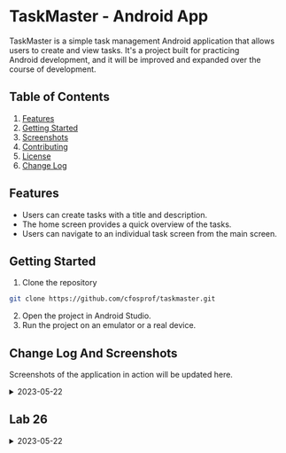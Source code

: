 # TaskMaster - Android App

TaskMaster is a simple task management Android application that allows  
users to create and view tasks. It's a project built for practicing  
Android development, and it will be improved and expanded over the  
course of development.

## Table of Contents

1. [Features](#features)
2. [Getting Started](#getting-started)
3. [Screenshots](#screenshots)
4. [Contributing](#contributing)
5. [License](#license)
6. [Change Log](#change-log)

## Features

- Users can create tasks with a title and description.
- The home screen provides a quick overview of the tasks.
- Users can navigate to an individual task screen from the main screen.

## Getting Started

1. Clone the repository

```zsh
git clone https://github.com/cfosprof/taskmaster.git  
```

2. Open the project in Android Studio.
3. Run the project on an emulator or a real device.

## Change Log And Screenshots

Screenshots of the application in action will be updated here.

<details markdown="block">
  <summary>2023-05-22</summary>  <img src="screenshots/home.png" alt="Home Screen" width="300">### Lab 26

- Set up the Android project and GitHub repository.

- Built the home screen with a placeholder "my tasks" image and buttons  
  for navigation.

- Implemented the "Add a Task" screen, allowing users to input task  
  details and display a confirmation message upon submission.

- Implemented the "All Tasks" screen with a placeholder image and a back  
  button.

- Added a screenshot of the home screen to the project documentation.

- Wrote unit tests for the custom helper methods.


![Lab26](screenshots/lab26.png)


</details>



## Lab 26

<details markdown="block">
  <summary>2023-05-22</summary>  <img src="screenshots/home.png" alt="Home Screen" width="300">

## Task list

1. Build the Homepage
   - [ ] Add a TextView to the top of the page and set its text to serve  
         as the heading of the homepage.
   - [ ] Add an ImageView below the heading and set a placeholder image  to mock the “my tasks” view.
   - [ ] Add two buttons at the bottom of the page. Label one button as  
         "Add Task" and the other as "All Tasks".


2. Create the Add a Task page
   - [ ] Create a new activity for the "Add a Task" functionality.
   - [ ] In the layout file of this new activity, add EditText views for  
         users to input task title and task body.
   - [ ] Add a Button view labeled as "Submit".
   - [ ] In the activity's Java file, add a click listener to the  
         "Submit" button that will display a Toast message or a TextView  
         saying "Submitted!" when the button is clicked.


3. Create the All Tasks page
   - [ ] Create a new activity for the "All Tasks" functionality.
   - [ ] In the layout file of this activity, add an ImageView and set a  
         placeholder image.
   - [ ] Add a Button view labeled as "Back". This button will navigate  
         back to the Homepage when clicked.


4. Documentation
   - [ ] Create a new directory in your project root directory named  
         `screenshots`.
   - [ ] Run  app on an emulator or real device, navigate to the  
         homepage, and take a screenshot.
   - [ ] Save this screenshot in the `screenshots` directory.
   - [ ] Add and commit this screenshot to Git repository, then  
         push the commit to GitHub.


5. Write unit tests
   - [ ] Identify any logic in  code that can be unit tested. This  
         can include custom helper methods or non-UI related logic.
   - [ ] Write unit tests for these pieces of logic using the JUnit  
         framework and the built-in testing capabilities of Android  
         Studio.

### Actual assignment

Submission Instructions  
Work in your new taskmaster repo.  
Work on a non-master branch and make commits appropriately.  
Update your README with your changes for today and screenshot of your work.  
Create a pull request to your master branch with your work for this lab.  
Submit the link to that pull request on Canvas. Add a comment with the amount of time you spent on this assignment.  
Grading Rubric  
2 pts Android application with 3 basic pages  
2 pts Form that displays a message on the “add task” page  
1 pts Overall functionality, lack of bugs  
1 pts README with description, screenshots, and daily change log

Feature Tasks  
Homepage  
The main page should be built out to match the wireframe. In particular, it should have a heading at the top of the page, an image to mock the “my tasks” view, and buttons at the bottom of the page to allow going to the “add tasks” and “all tasks” page.

Add a Task  
On the “Add a Task” page, allow users to type in details about a new task, specifically a title and a body. When users click the “submit” button, show a “submitted!” label on the page.

All Tasks  
The all tasks page should just be an image with a back button; it needs no functionality.

Documentation  
Create a directory called screenshots in the root of your project. Take a screenshot of the homepage you’ve created. Use markdown to render the screenshot in your README.


Testing  
In a future lecture, we’ll talk about how to test Android UI using Espresso. For now, ensure that you’re writing good unit tests for anything unit-testable in your code.

### Resources

[Canvas Assignment](https://canvas.instructure.com/courses/6504881/assignments/36513376)


</details>
